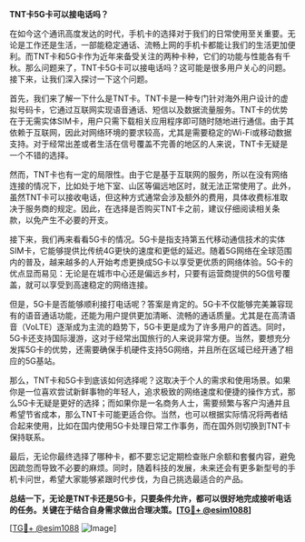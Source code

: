 **TNT卡5G卡可以接电话吗？**

在如今这个通讯高度发达的时代，手机卡的选择对于我们的日常使用至关重要。无论是工作还是生活，一部能稳定通话、流畅上网的手机卡都能让我们的生活更加便利。而TNT卡和5G卡作为近年来备受关注的两种卡种，它们的功能与性能各有千秋。那么问题来了，TNT卡5G卡可以接电话吗？这可能是很多用户关心的问题。接下来，让我们深入探讨一下这个问题。

首先，我们来了解一下什么是TNT卡。TNT卡是一种专门针对海外用户设计的虚拟号码卡，它通过互联网实现语音通话、短信以及数据流量服务。TNT卡的优势在于无需实体SIM卡，用户只需下载相关应用程序即可随时随地进行通信。由于其依赖于互联网，因此对网络环境的要求较高，尤其是需要稳定的Wi-Fi或移动数据支持。对于经常出差或者生活在信号覆盖不完善的地区的人来说，TNT卡无疑是一个不错的选择。

然而，TNT卡也有一定的局限性。由于它是基于互联网的服务，所以在没有网络连接的情况下，比如处于地下室、山区等偏远地区时，就无法正常使用了。此外，虽然TNT卡可以接收电话，但这种方式通常会涉及额外的费用，具体收费标准取决于服务商的规定。因此，在选择是否购买TNT卡之前，建议仔细阅读相关条款，以免产生不必要的开支。

接下来，我们再来看看5G卡的情况。5G卡是指支持第五代移动通信技术的实体SIM卡，它能够提供比传统4G更快的速度和更低的延迟。随着5G网络在全球范围内的普及，越来越多的人开始考虑更换成5G卡以享受更优质的网络体验。5G卡的优点显而易见：无论是在城市中心还是偏远乡村，只要有运营商提供的5G信号覆盖，就可以享受到高速稳定的网络连接。

但是，5G卡是否能够顺利接打电话呢？答案是肯定的。5G卡不仅能够完美兼容现有的语音通话功能，还能为用户提供更加清晰、流畅的通话质量。尤其是在高清语音（VoLTE）逐渐成为主流的趋势下，5G卡更是成为了许多用户的首选。同时，5G卡还支持国际漫游，这对于经常出国旅行的人来说非常方便。当然，要想充分发挥5G卡的优势，还需要确保手机硬件支持5G网络，并且所在区域已经开通了相应的5G基站。

那么，TNT卡和5G卡到底该如何选择呢？这取决于个人的需求和使用场景。如果你是一位喜欢尝试新鲜事物的年轻人，追求极致的网络速度和便捷的操作方式，那么5G卡无疑是更好的选择；而如果你是一名商务人士，需要频繁与客户沟通并且希望节省成本，那么TNT卡可能更适合你。当然，也可以根据实际情况将两者结合起来使用，比如在国内使用5G卡处理日常工作事务，而在国外则切换到TNT卡保持联系。

最后，无论你最终选择了哪种卡，都不要忘记定期检查账户余额和套餐内容，避免因疏忽而导致不必要的麻烦。同时，随着科技的发展，未来还会有更多新型号的手机卡问世，希望大家能够紧跟时代步伐，为自己挑选最适合的产品。

**总结一下，无论是TNT卡还是5G卡，只要条件允许，都可以很好地完成接听电话的任务。关键在于结合自身需求做出合理决策。[[TG💪+ @esim1088](https://t.me/s/esim1088)]**

[[TG💪+ @esim1088](https://t.me/s/esim1088) ![Image](https://i.postimg.cc/4NQfJmqS/Snipaste-2025-05-13-00-14-12.png)]